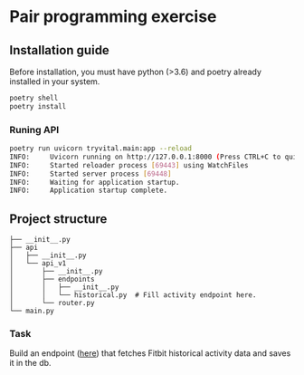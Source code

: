 # Pair programming exercise

## Installation guide

Before installation, you must have python (>3.6) and poetry already installed in your system.

```bash
poetry shell
poetry install
```

### Runing API

```bash
poetry run uvicorn tryvital.main:app --reload
INFO:     Uvicorn running on http://127.0.0.1:8000 (Press CTRL+C to quit)
INFO:     Started reloader process [69443] using WatchFiles
INFO:     Started server process [69448]
INFO:     Waiting for application startup.
INFO:     Application startup complete.
```



## Project structure

```
├── __init__.py
├── api
│   ├── __init__.py
│   └── api_v1
│       ├── __init__.py
│       ├── endpoints
│       │   ├── __init__.py
│       │   └── historical.py  # Fill activity endpoint here.
│       └── router.py
└── main.py
```

### Task

Build an endpoint ([here](tryvital/api/api_v1/endpoints/historical.py)) that fetches Fitbit historical activity data and saves it in the db.